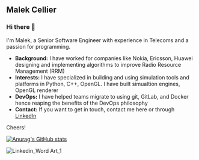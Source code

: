 ## Malek Cellier

### Hi there 👋

I'm Malek, a Senior Software Engineer with experience in Telecoms and a passion for programming.

- **Background:** I have worked for companies like Nokia, Ericsson, Huawei designing and implementing algorithms to improve Radio Resource Management (RRM)
- **Interests:** I have specialized in building and using simulation tools and platforms in Python, C++, OpenGL. I have built simualtion engines, OpenGL renderer
- **DevOps:** I have helped teams migrate to using git, GitLab, and Docker hence reaping the benefits of the DevOps philosophy
- **Contact:** If you want to get in touch, contact me here or through [LinkedIn](https://www.linkedin.com/in/malekcellier)

Cheers!

[![Anurag's GitHub stats](https://github-readme-stats.vercel.app/api?username=malekcellier)](https://github.com/malekcellier/github-readme-stats)

![Linkedin_Word Art_1](https://github.com/malekcellier/malekcellier/assets/3883114/cfb61fb8-e7c1-4b72-80b6-f3644279b8ae)

<!--
**malekcellier/malekcellier** is a ✨ _special_ ✨ repository because its `README.md` (this file) appears on your GitHub profile.

Here are some ideas to get you started:

- 🔭 I’m currently working on ...
- 🌱 I’m currently learning ...
- 👯 I’m looking to collaborate on ...
- 🤔 I’m looking for help with ...
- 💬 Ask me about ...
- 📫 How to reach me: ...
- 😄 Pronouns: ...
- ⚡ Fun fact: ...
-->
